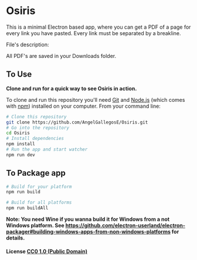 # Osiris

This is a minimal Electron based app, where you can get a PDF of a page for every link you have pasted. Every link must be separated by a breakline.

File's description:

 All PDF's are saved in your Downloads folder.

## To Use
**Clone and run for a quick way to see Osiris in action.**

To clone and run this repository you'll need [Git](https://git-scm.com) and [Node.js](https://nodejs.org/en/download/) (which comes with [npm](http://npmjs.com)) installed on your computer. From your command line:

```bash
# Clone this repository
git clone https://github.com/AngelGallegosE/Osiris.git
# Go into the repository
cd Osiris
# Install dependencies
npm install
# Run the app and start watcher
npm run dev
```

## To Package app

```bash
# Build for your platform
npm run build

# Build for all platforms
npm run buildAll
```

**Note: You need Wine if you wanna build it for Windows from a not Windows platform. See https://github.com/electron-userland/electron-packager#building-windows-apps-from-non-windows-platforms for details.**

#### License [CC0 1.0 (Public Domain)](LICENSE.md)
